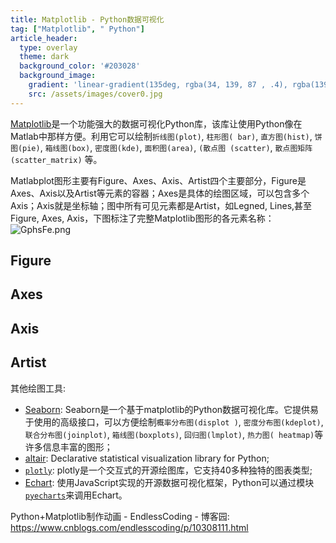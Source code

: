 ```yaml
---
title: Matplotlib - Python数据可视化
tag: ["Matplotlib", " Python"]
article_header:
  type: overlay
  theme: dark
  background_color: '#203028'
  background_image:
    gradient: 'linear-gradient(135deg, rgba(34, 139, 87 , .4), rgba(139, 34, 139, .4))'
    src: /assets/images/cover0.jpg
---
```


[Matplotlib](https://matplotlib.org/tutorials/index.html)是一个功能强大的数据可视化Python库，该库让使用Python像在Matlab中那样方便。利用它可以绘制`折线图(plot)`, `柱形图( bar)`, `直方图(hist)`, `饼图(pie)`, `箱线图(box)`, `密度图(kde)`, `面积图(area)`, `(散点图 (scatter)`, `散点图矩阵(scatter_matrix)` 等。 

<!--more-->
Matlabplot图形主要有Figure、Axes、Axis、Artist四个主要部分，Figure是Axes、Axis以及Artist等元素的容器；Axes是具体的绘图区域，可以包含多个Axis；Axis就是坐标轴；图中所有可见元素都是Artist，如Legned, Lines,甚至Figure, Axes, Axis，下图标注了完整Matplotlib图形的各元素名称：
![GphsFe.png](https://s1.ax1x.com/2020/03/26/GphsFe.png)  

## Figure

## Axes
## Axis
## Artist

其他绘图工具:    
- [Seaborn](http://seaborn.pydata.org/): Seaborn是一个基于matplotlib的Python数据可视化库。它提供易于使用的高级接口，可以方便绘制`概率分布图(displot )`,  `密度分布图(kdeplot)`, `联合分布图(joinplot)`, `箱线图(boxplots)`, `回归图(lmplot)`, `热力图( heatmap)`等许多信息丰富的图形；
- [altair](https://altair-viz.github.io/): Declarative statistical visualization library for Python;     
- [`plotly`](https://plotly.com/python/getting-started/#initialization-for-offline-plotting): plotly是一个交互式的开源绘图库，它支持40多种独特的图表类型;  
- [Echart](https://www.echartsjs.com/zh/index.html): 使用JavaScript实现的开源数据可视化框架，Python可以通过模块[`pyecharts`](http://pyecharts.org/#/)来调用Echart。  

Python+Matplotlib制作动画 - EndlessCoding - 博客园: https://www.cnblogs.com/endlesscoding/p/10308111.html